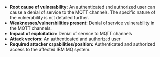 - **Root cause of vulnerability:** An authenticated and authorized user can cause a denial of service to the MQTT channels. The specific nature of the vulnerability is not detailed further.
- **Weaknesses/vulnerabilities present:** Denial of service vulnerability in the MQTT channels.
- **Impact of exploitation:** Denial of service to MQTT channels
- **Attack vectors:**  An authenticated and authorized user
- **Required attacker capabilities/position:**  Authenticated and authorized access to the affected IBM MQ system.